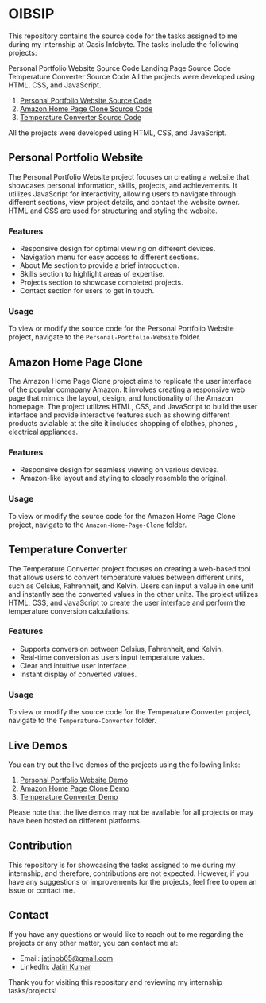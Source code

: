 # OIBSIP
This repository contains the source code for the tasks assigned to me during my internship at Oasis Infobyte. The tasks include the following projects:

Personal Portfolio Website Source Code
Landing Page Source Code
Temperature Converter Source Code
All the projects were developed using HTML, CSS, and JavaScript.

1. [Personal Portfolio Website Source Code](https://github.com/i-dinesshh/DineshKumar-OIBSIP/tree/main/portfolio-responsive-complete-main)
2. [Amazon Home Page Clone Source Code](https://github.com/i-dinesshh/DineshKumar-OIBSIP/tree/main/Amazon%20Clone)
3. [Temperature Converter Source Code](https://github.com/i-dinesshh/DineshKumar-OIBSIP/tree/main/Temperature_Wizard-main)

All the projects were developed using HTML, CSS, and JavaScript.

## Personal Portfolio Website

The Personal Portfolio Website project focuses on creating a website that showcases personal information, skills, projects, and achievements. It utilizes JavaScript for interactivity, allowing users to navigate through different sections, view project details, and contact the website owner. HTML and CSS are used for structuring and styling the website.

### Features

- Responsive design for optimal viewing on different devices.
- Navigation menu for easy access to different sections.
- About Me section to provide a brief introduction.
- Skills section to highlight areas of expertise.
- Projects section to showcase completed projects.
- Contact section for users to get in touch.

### Usage

To view or modify the source code for the Personal Portfolio Website project, navigate to the `Personal-Portfolio-Website` folder.

## Amazon Home Page Clone

The Amazon Home Page Clone project aims to replicate the user interface of the popular comapany Amazon. It involves creating a responsive web page that mimics the layout, design, and functionality of the Amazon homepage. The project utilizes HTML, CSS, and JavaScript to build the user interface and provide interactive features such as showing different products avialable at the site it includes shopping of clothes, phones , electrical appliances.

### Features

- Responsive design for seamless viewing on various devices.
- Amazon-like layout and styling to closely resemble the original.

### Usage

To view or modify the source code for the Amazon Home Page Clone project, navigate to the `Amazon-Home-Page-Clone` folder.

## Temperature Converter

The Temperature Converter project focuses on creating a web-based tool that allows users to convert temperature values between different units, such as Celsius, Fahrenheit, and Kelvin. Users can input a value in one unit and instantly see the converted values in the other units. The project utilizes HTML, CSS, and JavaScript to create the user interface and perform the temperature conversion calculations.

### Features

- Supports conversion between Celsius, Fahrenheit, and Kelvin.
- Real-time conversion as users input temperature values.
- Clear and intuitive user interface.
- Instant display of converted values.

### Usage

To view or modify the source code for the Temperature Converter project, navigate to the `Temperature-Converter` folder.

## Live Demos

You can try out the live demos of the projects using the following links:

1. [Personal Portfolio Website Demo](https://github.com/i-dinesshh/DineshKumar-OIBSIP/blob/main/portfolio-responsive-complete-main/index.html)
2. [Amazon Home Page Clone Demo](https://github.com/i-dinesshh/DineshKumar-OIBSIP/blob/main/Amazon%20Clone/index.html)
3. [Temperature Converter Demo](https://github.com/i-dinesshh/DineshKumar-OIBSIP/blob/main/Temperature_Wizard-main/index.html)

Please note that the live demos may not be available for all projects or may have been hosted on different platforms.

## Contribution

This repository is for showcasing the tasks assigned to me during my internship, and therefore, contributions are not expected. However, if you have any suggestions or improvements for the projects, feel free to open an issue or contact me.

## Contact

If you have any questions or would like to reach out to me regarding the projects or any other matter, you can contact me at:

- Email: [jatinpb65@gmail.com](mailto:jatinpb65@gmail.com)
- LinkedIn: [Jatin Kumar](https://www.linkedin.com/in/jatin-kumar-373110180)

Thank you for visiting this repository and reviewing my internship tasks/projects!
